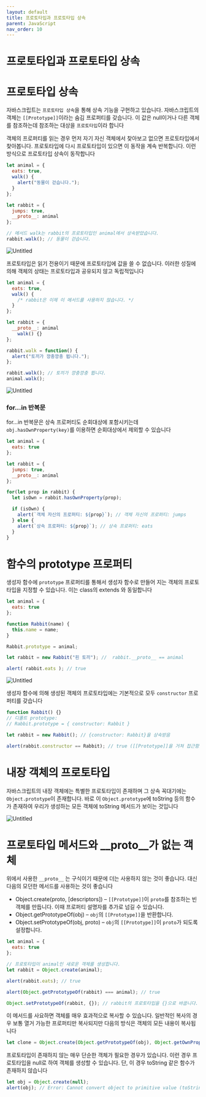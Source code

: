 ```yaml
---
layout: default
title: 프로토타입과 프로토타입 상속
parent: JavaScript
nav_order: 10
---
```


# 프로토타입과 프로토타입 상속

# 프로토타입 상속

자바스크립트는 `프로토타입 상속`을 통해 상속 기능을 구현하고 있습니다. 자바스크립트의 객체는 `[[Prototype]]`이라는 숨김 프로퍼티를 갖습니다. 이 값은 null이거나 다른 객체를 참조하는데 참조하는 대상을 `프로토타입`이라 합니다

객체의 프로퍼티를 읽는 경우 먼저 자기 자신 객체에서 찾아보고 없으면 프로토타입에서 찾아봅니다. 프로토타입에 다시 프로토타입이 있으면 이 동작을 계속 반복합니다. 이런 방식으로 프로토타입 상속이 동작합니다

```jsx
let animal = {
  eats: true,
  walk() {
    alert("동물이 걷습니다.");
  }
};

let rabbit = {
  jumps: true,
  __proto__: animal
};

// 메서드 walk는 rabbit의 프로토타입인 animal에서 상속받았습니다.
rabbit.walk(); // 동물이 걷습니다.
```

![Untitled](https://s3-us-west-2.amazonaws.com/secure.notion-static.com/bc37bb7c-fcc5-4f75-b5e8-a02e03d68d45/Untitled.png)

프로토타입은 읽기 전용이기 때문에 프로토타입에 값을 쓸 수 없습니다. 이러한 성질에 의해 객체의 상태는 프로토타입과 공유되지 않고 독립적입니다

```jsx
let animal = {
  eats: true,
  walk() {
    /* rabbit은 이제 이 메서드를 사용하지 않습니다. */
  }
};

let rabbit = {
  __proto__: animal
	walk() {}
};

rabbit.walk = function() {
  alert("토끼가 깡충깡충 뜁니다.");
};

rabbit.walk(); // 토끼가 깡충깡충 뜁니다.
animal.walk();
```

![Untitled](https://s3-us-west-2.amazonaws.com/secure.notion-static.com/616051c8-5d6d-4345-b070-3b58f5ddaaec/Untitled.png)

### for…in 반복문

for…in 반복문은 상속 프로퍼티도 순회대상에 포함시키는데 `obj.hasOwnProperty(key)`를 이용하면 순회대상에서 제외할 수 있습니다

```jsx
let animal = {
  eats: true
};

let rabbit = {
  jumps: true,
  __proto__: animal
};

for(let prop in rabbit) {
  let isOwn = rabbit.hasOwnProperty(prop);

  if (isOwn) {
    alert(`객체 자신의 프로퍼티: ${prop}`); // 객체 자신의 프로퍼티: jumps
  } else {
    alert(`상속 프로퍼티: ${prop}`); // 상속 프로퍼티: eats
  }
}
```

# 함수의 prototype 프로퍼티

생성자 함수에 `prototype` 프로퍼티를 통해서 생성자 함수로 만들어 지는 객체의 프로토타입을 지정할 수 있습니다. 이는 class의 extends 와 동일합니다

```jsx
let animal = {
  eats: true
};

function Rabbit(name) {
  this.name = name;
}

Rabbit.prototype = animal;

let rabbit = new Rabbit("흰 토끼"); //  rabbit.__proto__ == animal

alert( rabbit.eats ); // true
```

![Untitled](https://s3-us-west-2.amazonaws.com/secure.notion-static.com/2721ad1f-1993-475d-bb0a-7d108ffe5744/Untitled.png)

생성자 함수에 의해 생성된 객체의 프로토타입에는 기본적으로 모두 `constructor` 프로퍼티를 갖습니다

```jsx
function Rabbit() {}
// 디폴트 prototype:
// Rabbit.prototype = { constructor: Rabbit }

let rabbit = new Rabbit(); // {constructor: Rabbit}을 상속받음

alert(rabbit.constructor == Rabbit); // true ([[Prototype]]을 거쳐 접근함)
```

# 내장 객체의 프로토타입

자바스크립트의 내장 객체에는 특별한 프로토타입이 존재하며 그 상속 꼭대기에는 `Object.prototype`이 존재합니다. 바로 이 `Object.prototype`에 toString 등의 함수가 존재하여 우리가 생성하는 모든 객체에 toString 메서드가 보이는 것입니다

![Untitled](https://s3-us-west-2.amazonaws.com/secure.notion-static.com/338a5de9-2a70-4590-a565-08f8175cbc11/Untitled.png)

# 프로토타입 메서드와 __proto__가 없는 객체

위에서 사용한 `__proto__` 는 구식이기 때문에 더는 사용하지 않는 것이 좋습니다. 대신 다음의 모던한 메서드를 사용하는 것이 좋습니다

- Object.create(proto, [descriptors]) – `[[Prototype]]`이 `proto`를 참조하는 빈 객체를 만듭니다. 이때 프로퍼티 설명자를 추가로 넘길 수 있습니다.
- Object.getPrototypeOf(obj) – `obj`의 `[[Prototype]]`을 반환합니다.
- Object.setPrototypeOf(obj, proto) – `obj`의 `[[Prototype]]`이 `proto`가 되도록 설정합니다.

```jsx
let animal = {
  eats: true
};

// 프로토타입이 animal인 새로운 객체를 생성합니다.
let rabbit = Object.create(animal);

alert(rabbit.eats); // true

alert(Object.getPrototypeOf(rabbit) === animal); // true

Object.setPrototypeOf(rabbit, {}); // rabbit의 프로토타입을 {}으로 바꿉니다.
```

이 메서드를 사요하면 객체를 매우 효과적으로 복사할 수 있습니다. 일반적인 복사의 경우 보통 열거 가능한 프로퍼티만 복사되지만 다음의 방식은 객체의 모든 내용이 복사됩니다

```jsx
let clone = Object.create(Object.getPrototypeOf(obj), Object.getOwnPropertyDescriptors(obj));
```

프로토타입이 존재하지 않는 매우 단순한 객체가 필요한 경우가 있습니다. 이런 경우 프로토타입을 null로 하여 객체를 생성할 수 있습니다. 단, 이 경우 toString 같은 함수가 존재하지 않습니다

```jsx
let obj = Object.create(null);
alert(obj); // Error: Cannot convert object to primitive value (toString이 없음)
```